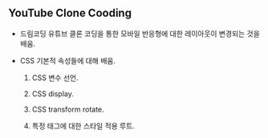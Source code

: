 ## YouTube Clone Cooding

- 드림코딩 유튜브 클론 코딩을 통한 모바일 반응형에 대한 레이아웃이 변경되는 것을 배움.

- CSS 기본적 속성들에 대해 배움.

  1. CSS 변수 선언.

  2. CSS display.

  3. CSS transform rotate.

  4. 특정 태그에 대한 스타일 적용 루트.
